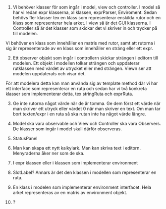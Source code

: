 ﻿1. Vi behöver klasser för som ingår i model, view och controller. I model så har vi redan expr klasserna, xl klassen, exprParser, Enviroment. 
Sedan behövs fler klasser tex en klass som representerar enskilda rutor och en klass som representerar hela arket.
I view så är det GUI klasserna.
I Controller så är det klasser som skickar det vi skriver in och trycker på till modelen.

Vi behöver en klass som innehåller en matris med rutor, samt att rutorna i sig är representerade av en klass som innehåller en sträng eller ett expr.


2. Ett observer objekt som ingår i controllern skickar strängen i editorn till modelen. Ett objekt i modellen tolkar strängen och uppdaterar rutklassen med värdet av utrycket eller med strängen.
Viewn ser att modelen uppdaterats och visar det.

För att modelera detta kan man använda sig av template method där vi har ett interface som representerar en ruta och sedan har vi två konkreta klasser som implementerar detta, tex stringRuta och exprRuta. 


3. Ge inte rutorna något värde när de är tomma. Ge dem först ett värde när man skriver ett utryck eller värdet 0 när man skriver en text. Om man tar bort texten/expr i en ruta så ska rutan inte ha något värde längre.

4. Model ska vara observable och View och Controller ska vara Observers. De klasser som ingår i model skall därför observeras.

5. StatusPanel

6. Man kan skapa ett nytt kalkylark. Man kan skriva text i editorn. Menyraderna åker ner som de ska.

7. I expr klassen eller i klassen som implementerar environment

8. SlotLabel? Annars är det den klassen i modellen som representerar en ruta.

9. En klass i modelen som implementerar environment interfacet. Hela arket representeras av en matris av environment objekt.

10. ?





